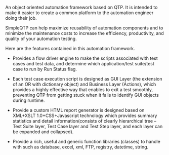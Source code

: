 An object oriented automation framework based on QTP. It is intended to make it easier to create a common platform to the automation engineer doing their job.

SimpleQTP can help maximize reusability of automation components and to minimize the maintenance costs to increase the efficiency, productivity, and quality of your automation testing.

Here are the features contained in this automation framework.

  * Provides a flow driver engine to make the scripts associated with test cases and test data, and determine which application/test suite/test case to run by Run Status flag.

  * Each test case execution script is designed as GUI Layer (the extension of an OR with dictionary object) and Business Layer (Actions), which provides a highly effective way that enables to exit a test smoothly, preventing QTP from getting stuck when it fails to identify GUI objects during runtime.

  * Provide a custom HTML report generator is designed based on XML+XSLT 1.0+CSS+Javascript technology which provides summary statistics and detail information(consists of clearly hierarchical tree – Test Suite layer, Test Case layer and Test Step layer, and each layer can be expanded and collapsed).

  * Provide a rich, useful and generic function libraries (classes) to handle with such as database, excel, xml, FTP, registry, datetime, string.